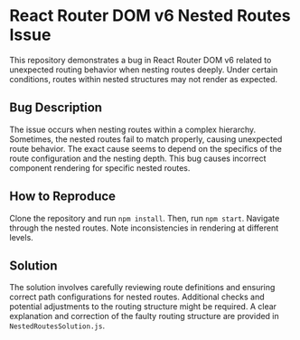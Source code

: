 # React Router DOM v6 Nested Routes Issue

This repository demonstrates a bug in React Router DOM v6 related to unexpected routing behavior when nesting routes deeply.  Under certain conditions, routes within nested structures may not render as expected.

## Bug Description
The issue occurs when nesting routes within a complex hierarchy.  Sometimes, the nested routes fail to match properly, causing unexpected route behavior.  The exact cause seems to depend on the specifics of the route configuration and the nesting depth.   This bug causes incorrect component rendering for specific nested routes.

## How to Reproduce
Clone the repository and run `npm install`. Then, run `npm start`. Navigate through the nested routes. Note inconsistencies in rendering at different levels.

## Solution
The solution involves carefully reviewing route definitions and ensuring correct path configurations for nested routes.  Additional checks and potential adjustments to the routing structure might be required.  A clear explanation and correction of the faulty routing structure are provided in `NestedRoutesSolution.js`.